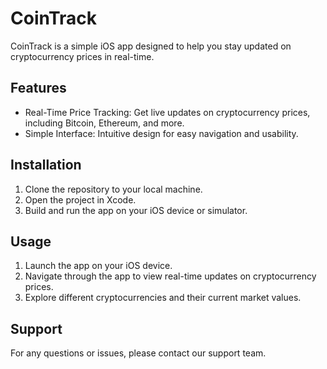 # CoinTrack

CoinTrack is a simple iOS app designed to help you stay updated on cryptocurrency prices in real-time.

## Features

- Real-Time Price Tracking: Get live updates on cryptocurrency prices, including Bitcoin, Ethereum, and more.
- Simple Interface: Intuitive design for easy navigation and usability.

## Installation

1. Clone the repository to your local machine.
2. Open the project in Xcode.
3. Build and run the app on your iOS device or simulator.

## Usage

1. Launch the app on your iOS device.
2. Navigate through the app to view real-time updates on cryptocurrency prices.
3. Explore different cryptocurrencies and their current market values.

## Support

For any questions or issues, please contact our support team.
